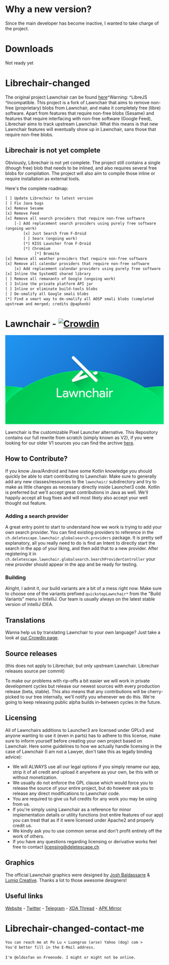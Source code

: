 # Why a new version?
Since the main developer has become inactive, I wanted to take charge of the project. 

# Downloads
Not ready yet

# Librechair-changed
  The original project Lawnchair can be found [here](https://github.com/LawnchairLauncher/Lawnchair)^Warning: ^LibreJS ^Incompatible.
  This project is a fork of Lawnchair that aims to remove non-free (proprietary) blobs from Lawnchair, and make it completely free (libre) software.
  Apart from features that require non-free blobs (Sesame) and features that require interfacing with non-free software (Google Feed),
  Librechair aims to track upstream Lawnchair. What this means is that new Lawnchair features will eventually show up in Lawnchair, sans those
  that require non-free blobs.

## Librechair is not yet complete
 Obviously, Librechair is not yet complete. The project still contains a single (though free) blob that needs to be inlined, and also requires
 several free blobs for compilation. The project will also aim to compile those inline or require installation as external tools.

 Here's the complete roadmap: 

    [ ] Update Librechair to latest version
    [ ] Fix Java bugs
    [x] Remove Sesame
    [x] Remove Feed
    [x] Remove all search providers that require non-free software
        [-] Add replacement search providers using purely free software (ongoing work)
            [x] Just Search from F-Droid
            [ ] Searx (ongoing work)
            [*] KISS Launcher from F-Droid
            [*] Chromium
                 [*] Bromite
    [x] Remove all weather providers that require non-free software
    [x] Remove all calendar providers that require non-free software
        [x] Add replacement calendar providers using purely free software
    [x] Inline the SystemUI shared library
    [ ] Remove all remanants of Google (ongoing work)
    [ ] Inline the private platform API jar
    [ ] Inline or eliminate build-tools blobs
    [ ] De-smalify all Google smali blobs
    [*] Find a smart way to de-smalify all AOSP smali blobs (completed upstream and merged; credits @paphonb)

# Lawnchair - [![Crowdin](https://d322cqt584bo4o.cloudfront.net/lawnchairandroid/localized.svg)](https://translate.lawnchair.app)

![Lawnchair](banner.png)

Lawnchair is the customizable Pixel Launcher alternative. This Repository contains our full rewrite from scratch (simply known as V2), 
if you were looking for our older V1 sources you can find the archive [here](https://github.com/LawnchairLauncher/Lawnchair-V1).

## How to Contribute?

If you know Java/Android and have some Kotlin knowledge you should quickly be able to start contributing to Lawnchair.
Make sure to generally add any new classes/resources to the `lawnchair/` subdirectory and try to make as little changes as necessary directly inside Launcher3 code.
Kotlin is preferred but we'll accept great contributions in Java as well. We'll happily accept all bug fixes and will most likely also accept your well thought out feature.

### Adding a search provider

A great entry point to start to understand how we work is trying to add your own search provider. You can find existing providers to reference in the `ch.deletescape.lawnchair.globalsearch.providers` package. 
It is pretty self explanatory, all you really need to do is find an Intent to directly start the search in the app of your liking, and then add that to a new provider. 
After registering it in `ch.deletescape.lawnchair.globalsearch.SearchProviderController` your new provider should appear in the app and be ready for testing.

### Building

Alright, I admit it, our build variants are a bit of a mess right now. Make sure to choose one of the variants prefixed `quickstepLawnchair*`
from the "Build Variants" menu in IntelliJ. Our team is usually always on the latest stable version of IntelliJ IDEA.

## Translations

Wanna help us by translating Lawnchair to your own language? Just take a look at [our Crowdin page](https://translate.lawnchair.app/).

## Source releases

 (this does not apply to Librechair, but only upstream Lawnchair. Librechair releases source per commit)

To make our problems with rip-offs a bit easier we will work in private development cycles but release our newest sources with every production release (beta, stable).
This also means that any contributions will be cherry-picked to our tree internally, we'll notify you whenever we do this. We're going to keep releasing public alpha builds in-between
cycles in the future.

## Licensing

All of Lawnchairs additions to Launcher3 are licensed under GPLv3 and anyone wanting to use it (even in parts) has to adhere to this license,
make sure to inform yourself before creating your own project based on Lawnchair. Here some guidelines to how we actually handle licensing in the case of Lawnchair
(I am not a Lawyer, don't take this as legally binding advice):

 * We will ALWAYS use all our legal options if you simply rename our app, strip it of all credit and upload it anywhere as your own, be this with or without monetization.
 * We usually do not enforce the GPL clause which would force you to release the source of your entire project, but do however ask you to release any direct modifications to Lawnchair code.
 * You are required to give us full credits for any work you may be using from us.
 * If you're simply using Lawnchair as a reference for minor implementation details or utility functions (not entire features of our app) you can treat that as if it were licensed under Apache2 and properly credit us.
 * We kindly ask you to use common sense and don't profit entirely off the work of others.
 * If you have any questions regarding licensing or derivative works feel free to contact licensing@deletescape.ch

 ## Graphics

 The official Lawnchair graphics were designed by [Josh Baldassarre](https://www.uplabs.com/jshbldssrr) & [Lumiq Creative](https://lumiqcreative.com). Thanks a lot to those awesome designers!

## Useful links

[Website](https://lawnchair.app) - [Twitter](https://twitter.com/lawnchairapp) - [Telegram](https://t.me/lawnchair) - 
[XDA Thread](https://forum.xda-developers.com/android/apps-games/lawnchair-customizable-pixel-launcher-t3627137) - [APK Mirror](https://www.apkmirror.com/apk/deletescape/lawnchair/)

# Librechair-changed-contact-me

    You can reach me at Po Lu < Luangruo (arse) Yahoo (dog) com >
    You'd better fill in the E-Mail address.

    I'm @oldosfan on Freenode. I might or might not be online.
